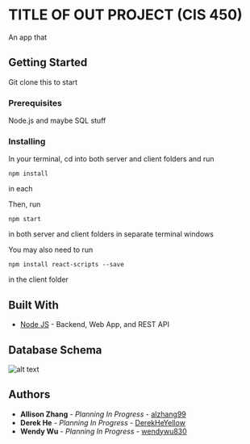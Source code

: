 # TITLE OF OUT PROJECT (CIS 450)

An app that 

## Getting Started

Git clone this to start

### Prerequisites

Node.js and maybe SQL stuff

### Installing

In your terminal, cd into both server and client folders and run
```
npm install
```
in each

Then, run 
```
npm start
```
in both server and client folders in separate terminal windows

You may also need to run 
```
npm install react-scripts --save
```
in the client folder

## Built With

* [Node JS](https://nodejs.org/en/docs/) - Backend, Web App, and REST API

## Database Schema
![alt text](https://raw.githubusercontent.com/wendywu830/CIS550-Project/master/MS2%20ER%20Diagram.png?token=AD6XYBYPMQPY3MQHB2INI6C6Q2P36 "ER Diagram")

## Authors

* **Allison Zhang** - *Planning In Progress* - [alzhang99](https://github.com/alzhang99)
* **Derek He** - *Planning In Progress* - [DerekHeYellow](https://github.com/DerekHeYellow)
* **Wendy Wu** - *Planning In Progress* - [wendywu830](https://github.com/wendywu830)